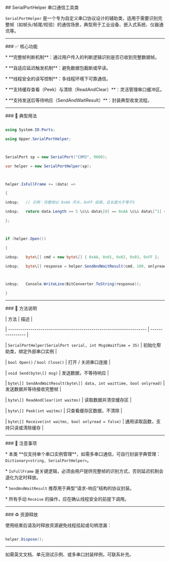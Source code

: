 \## SerialPortHelper 串口通信工具类



`SerialPortHelper` 是一个专为自定义串口协议设计的辅助类，适用于需要识别完整帧（如帧头/帧尾/校验）的通信场景，典型用于工业设备、嵌入式系统、仪器通讯等。



---



\### ✅ 核心功能



\* \*\*完整帧判断机制\*\*：通过用户传入的判断逻辑识别是否已收到完整数据帧。

\* \*\*自适应延迟触发机制\*\*：避免数据包截断或早读。

\* \*\*线程安全的读写控制\*\*：多线程环境下可靠通信。

\* \*\*支持缓存查看（Peek）与清除（ReadAndClear）\*\*：灵活管理串口缓冲区。

\* \*\*支持发送后等待响应（SendAndWaitResult）\*\*：封装典型收发流程。



---



\### 🧱 典型用法



```csharp

using System.IO.Ports;

using Upper.SerialPortHelper;



SerialPort sp = new SerialPort("COM3", 9600);

var helper = new SerialPortHelper(sp);



helper.IsFullFrame += (data) =>

{

&nbsp;   // 示例：完整帧以 0xAA 开头，0xFF 结尾，且长度大于等于5

&nbsp;   return data.Length >= 5 \&\& data\[0] == 0xAA \&\& data\[^1] == 0xFF;

};



if (helper.Open())

{

&nbsp;   byte\[] cmd = new byte\[] { 0xAA, 0x01, 0x02, 0x03, 0xFF };

&nbsp;   byte\[] response = helper.SendAndWaitResult(cmd, 100, onlyread: false);



&nbsp;   Console.WriteLine(BitConverter.ToString(response));

}

```



---



\### 📌 方法说明



| 方法                                                                   | 描述               |

| -------------------------------------------------------------------- | ---------------- |

| `SerialPortHelper(SerialPort serial, int MsgsWaitTime = 35)`         | 初始化帮助类，绑定外部串口实例  |

| `bool Open()` / `bool Close()`                                       | 打开 / 关闭串口连接      |

| `void Send(byte\[] msg)`                                              | 发送数据，不等待响应       |

| `byte\[] SendAndWaitResult(byte\[] data, int waittime, bool onlyread)` | 发送数据并等待接收完整帧     |

| `byte\[] ReadAndClear(int waitms)`                                    | 读取数据并清空缓存区       |

| `byte\[] Peek(int waitms)`                                            | 只查看缓存区数据，不清除     |

| `byte\[] Receive(int waitms, bool onlyread = false)`                  | 通用读取函数，支持只读或清除缓存 |



---



\### 🧠 注意事项



\* 本类 \*\*仅支持单个串口实例管理\*\*，如需多串口通信，可自行封装字典管理：`Dictionary<string, SerialPortHelper>`。

\* `IsFullFrame` 是关键逻辑，必须由用户提供完整帧的识别方式，否则延迟机制会退化为定时释放。

\* `SendAndWaitResult` 推荐用于典型“请求-响应”结构的协议封装。

\* 所有手动 `Receive` 的操作，应在确认线程安全的前提下调用。



---



\### ♻️ 资源释放



使用结束后请及时释放资源避免线程挂起或句柄泄漏：



```csharp

helper.Dispose();

```



---



如需英文文档、单元测试示例、或多串口封装样例，可联系补充。



